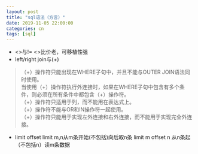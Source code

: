 ```yaml
---
layout: post
title: "sql语法（方言）"
date: 2019-11-05 22:00:00
categories: cn
tags: [sql]
---
```


- <>与!= <>比价老，可移植性强
- left/right join与(+)    
>（+）操作符只能出现在WHERE子句中，并且不能与OUTER JOIN语法同时使用。    
 当使用（+）操作符执行外连接时，如果在WHERE子句中包含有多个条件，则必须在所有条件中都包含（+）操作符。    
（+）操作符只适用于列，而不能用在表达式上。    
（+）操作符不能与OR和IN操作符一起使用。    
（+）操作符只能用于实现左外连接和右外连接，而不能用于实现完全外连接。   
- limit offset limit m,n从m条开始(不包括)向后取n条 limit m offset n 从n条起（不包括n）读m条数据
